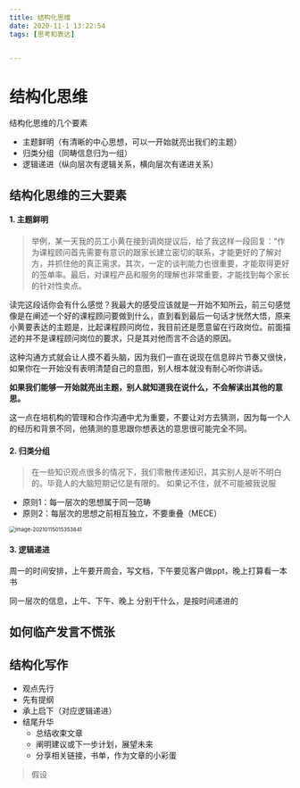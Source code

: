 ```yaml
---
title: 结构化思维 
date: 2020-11-1 13:22:54
tags: [思考和表达]


---
```


结构化思维
======



结构化思维的几个要素

- 主题鲜明（有清晰的中心思想，可以一开始就亮出我们的主题）
- 归类分组（同畴信息归为一组）
- 逻辑递进（纵向层次有逻辑关系，横向层次有递进关系）



## 结构化思维的三大要素

####  1. 主题鲜明

> 举例，某一天我的员工小黄在接到调岗提议后，给了我这样一段回复：“作为课程顾问首先需要有意识的跟家长建立密切的联系，才能更好的了解对方，并抓住他的真正需求。其次，一定的谈判能力也很重要，才能取得更好的签单率。最后，对课程产品和服务的理解也非常重要，才能找到每个家长的针对性卖点。

读完这段话你会有什么感觉？我最大的感受应该就是一开始不知所云，前三句感觉像是在阐述一个好的课程顾问要做到什么，直到看到最后一句话才恍然大悟，原来小黄要表达的主题是，比起课程顾问岗位，我目前还是愿意留在行政岗位。前面描述的并不是课程顾问岗位的要求，只是其对他而言不合适的原因。

这种沟通方式就会让人摸不着头脑，因为我们一直在说现在信息碎片节奏又很快，如果你在一开始没有表明清楚自己的意图，别人根本就没有耐心听你讲话。

**如果我们能够一开始就亮出主题，别人就知道我在说什么，不会解读出其他的意思。**

这一点在培机构的管理和合作沟通中尤为重要，不要让对方去猜测，因为每一个人的经历和背景不同，他猜测的意思跟你想表达的意思很可能完全不同。



#### 2. 归类分组

> 在一些知识观点很多的情况下，我们零散传递知识，其实别人是听不明白的。毕竟人的大脑短期记忆是有限的。  如果记不住，就不可能被我说服

- 原则1：每一层次的思想属于同一范畴
- 原则2：每层次的思想之前相互独立，不要重叠（MECE）



<img src="http://guxiangflyimagebucket.oss-cn-beijing.aliyuncs.com/img/image-20210115015353841.png" alt="image-20210115015353841" style="zoom: 67%;" />



#### 3. 逻辑递进

周一的时间安排，上午要开周会，写文档，下午要见客户做ppt，晚上打算看一本书

同一层次的信息，上午、下午、晚上 分别干什么，是按时间递进的







## 如何临产发言不慌张





















## 结构化写作

- 观点先行
- 先有提纲
- 承上启下（对应逻辑递进）
- 结尾升华
  - 总结收束文章
  - 阐明建议或下一步计划，展望未来
  - 分享相关链接，书单，作为文章的小彩蛋



> 假设
